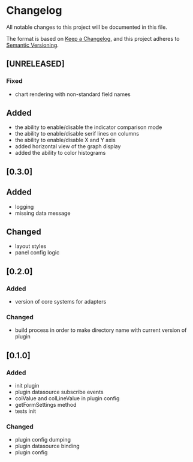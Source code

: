 # Changelog

All notable changes to this project will be documented in this file.

The format is based on [Keep a Changelog](https://keepachangelog.com/en/1.0.0/),
and this project adheres to [Semantic Versioning](https://semver.org/spec/v2.0.0.html).

## [UNRELEASED]

### Fixed
- chart rendering with non-standard field names

## Added
- the ability to enable/disable the indicator comparison mode
- the ability to enable/disable serif lines on columns
- the ability to enable/disable X and Y axis
- added horizontal view of the graph display
- added the ability to color histograms

## [0.3.0]

## Added
- logging
- missing data message

## Changed
- layout styles
- panel config logic

## [0.2.0]

### Added
- version of core systems for adapters

### Changed
- build process in order to make directory name with current version of plugin

## [0.1.0]

### Added
- init plugin
- plugin datasource subscribe events
- colValue and colLineValue in plugin config
- getFormSettings method
- tests init

### Changed
- plugin config dumping
- plugin datasource binding
- plugin config
